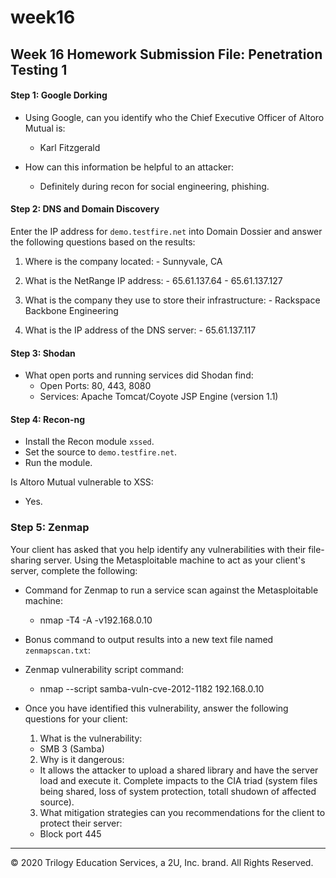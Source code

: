# week16
## Week 16 Homework Submission File: Penetration Testing 1

#### Step 1: Google Dorking


- Using Google, can you identify who the Chief Executive Officer of Altoro Mutual is:
  - Karl Fitzgerald

- How can this information be helpful to an attacker:
  - Definitely during recon for social engineering, phishing.


#### Step 2: DNS and Domain Discovery

Enter the IP address for `demo.testfire.net` into Domain Dossier and answer the following questions based on the results:

  1. Where is the company located:
    - Sunnyvale, CA

  2. What is the NetRange IP address:
    - 65.61.137.64 - 65.61.137.127

  3. What is the company they use to store their infrastructure:
    - Rackspace Backbone Engineering

  4. What is the IP address of the DNS server:
    - 65.61.137.117

#### Step 3: Shodan

- What open ports and running services did Shodan find:
  - Open Ports: 80, 443, 8080
  - Services: Apache Tomcat/Coyote JSP Engine (version 1.1)

#### Step 4: Recon-ng

- Install the Recon module `xssed`. 
- Set the source to `demo.testfire.net`. 
- Run the module. 

Is Altoro Mutual vulnerable to XSS: 
  - Yes.
  
  

### Step 5: Zenmap

Your client has asked that you help identify any vulnerabilities with their file-sharing server. Using the Metasploitable machine to act as your client's server, complete the following:

- Command for Zenmap to run a service scan against the Metasploitable machine: 
  - nmap -T4 -A -v192.168.0.10
 
- Bonus command to output results into a new text file named `zenmapscan.txt`:

- Zenmap vulnerability script command: 
  - nmap --script samba-vuln-cve-2012-1182 192.168.0.10

- Once you have identified this vulnerability, answer the following questions for your client:
  1. What is the vulnerability:
    - SMB 3 (Samba)
    
  2. Why is it dangerous:
    - It allows the attacker to upload a shared library and have the server load and execute it. Complete impacts to the CIA triad (system files being shared, loss of system protection, totall shudown of affected source).

  3. What mitigation strategies can you recommendations for the client to protect their server:
    - Block port 445

---
© 2020 Trilogy Education Services, a 2U, Inc. brand. All Rights Reserved.
